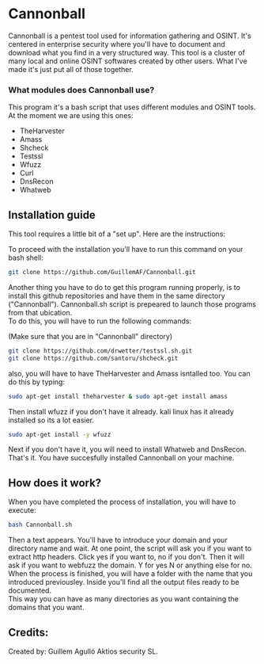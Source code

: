 # Cannonball
Cannonball is a pentest tool used for information gathering and OSINT. It's centered in enterprise security where you'll have to document and download what you find in a very structured way. This tool is a cluster of many local and online OSINT softwares created by other users. What I've made it's just put all of those together.  

### What modules does Cannonball use?
This program it's a bash script that uses different modules and OSINT tools. At the moment we are using this ones:
* TheHarvester
* Amass
* Shcheck
* Testssl
* Wfuzz
* Curl
* DnsRecon
* Whatweb

## Installation guide
This tool requires a little bit of a "set up". Here are the instructions:  

To proceed with the installation you'll have to run this command on your bash shell:

```bash
git clone https://github.com/GuillemAF/Cannonball.git
```

Another thing you have to do to get this program running properly, is to install this github repositories and have them in the same directory ("Cannonball"). Cannonball.sh script is prepeared to launch those programs from that ubication.  
To do this, you will have to run the following commands:  
  
(Make sure that you are in "Cannonball" directory)  
  

```bash
git clone https://github.com/drwetter/testssl.sh.git
git clone https://github.com/santoru/shcheck.git
```
also, you will have to have TheHarvester and Amass isntalled too. You can do this by typing:

```bash
sudo apt-get install theharvester & sudo apt-get install amass
```

Then install wfuzz if you don't have it already. kali linux has it already installed so its a lot easier.
```bash
sudo apt-get install -y wfuzz
```  
Next if you don't have it, you will need to install Whatweb and DnsRecon.
That's it. You have succesfully installed Cannonball on your machine.

## How does it work?
When you have completed the process of installation, you will have to execute: 
```bash
bash Cannonball.sh
```
Then a text appears. You'll have to introduce your domain and your directory name and wait. At one point, the script will ask you if you want to extract http headers. Click yes if you want to, no if you don't. Then it will ask if you want to webfuzz the domain. Y for yes N or anything else for no. When the process is finished, you will have a folder with the name that you introduced previousley. Inside you'll find all the output files ready to be documented.  
This way you can have as many directories as you want containing the domains that you want. 

## Credits:
Created by: Guillem Agulló
Aktios security SL.


